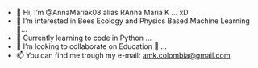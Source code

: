 - 👋 Hi, I’m @AnnaMariak08 alias RAnna María K ... xD
- 👀 I’m interested in Bees Ecology and Physics Based Machine Learning 🚀...
- 🌱 Currently learning to code in Python ...
- 💞️ I’m looking to collaborate on Education 🚀  ...
- 📫 You can find me trough my e-mail: amk.colombia@gmail.com

<!---
AnnaMariak08/AnnaMariak08 is a ✨ special ✨ repository because its `README.md` (this file) appears on your GitHub profile.
You can click the Preview link to take a look at your changes.
--->
